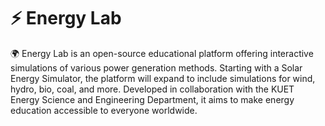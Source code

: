 # ⚡ Energy Lab
🌍 Energy Lab is an open-source educational platform offering interactive simulations of various power generation methods. Starting with a Solar Energy Simulator, the platform will expand to include simulations for wind, hydro, bio, coal, and more. Developed in collaboration with the KUET Energy Science and Engineering Department, it aims to make energy education accessible to everyone worldwide.


